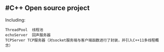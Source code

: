 #C++ Open source project
--------------
Including:  

    ThreadPool  线程池
    echoServer  回声服务器
    TCPServer TCP服务器（对socket服务端与客户端函数进行了封装，并引入C++11多线程概念）
